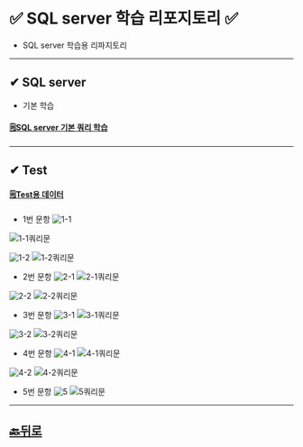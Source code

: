 # ✅ SQL server 학습 리포지토리 ✅
* SQL server 학습용 리파지토리
___ 

## ✔ SQL server 
* 기본 학습
#### [🗒SQL server 기본 쿼리 학습]()

___
## ✔ Test 
#### [🗒Test용 데이터](https://github.com/JaehyeonHeo/StudySqlServer/tree/main/Test%EC%9A%A9%20%EB%8D%B0%EC%9D%B4%ED%84%B0%EB%B2%A0%EC%9D%B4%EC%8A%A4_bookRentalShop)

* 1번 문항
![1-1](https://github.com/JaehyeonHeo/StudySqlServer/blob/main/1-1.png?raw=true)   

![1-1쿼리문](https://github.com/JaehyeonHeo/StudySqlServer/blob/main/1-1%EC%BF%BC%EB%A6%AC.png?raw=true)  

![1-2](https://github.com/JaehyeonHeo/StudySqlServer/blob/main/1-2.png?raw=true)
![1-2쿼리문](https://github.com/JaehyeonHeo/StudySqlServer/blob/main/1-2%EC%BF%BC%EB%A6%AC.png?raw=true)

* 2번 문항
![2-1](https://github.com/JaehyeonHeo/StudySqlServer/blob/main/2-1.png?raw=true)
![2-1쿼리문](https://github.com/JaehyeonHeo/StudySqlServer/blob/main/2-1%EC%BF%BC%EB%A6%AC.png?raw=true)

![2-2](https://github.com/JaehyeonHeo/StudySqlServer/blob/main/2-2.png?raw=true)
![2-2쿼리문](https://github.com/JaehyeonHeo/StudySqlServer/blob/main/2-2%EC%BF%BC%EB%A6%AC.png?raw=true)

* 3번 문항
![3-1](https://github.com/JaehyeonHeo/StudySqlServer/blob/main/3-1.png?raw=true)
![3-1쿼리문](https://github.com/JaehyeonHeo/StudySqlServer/blob/main/3-1%EC%BF%BC%EB%A6%AC.png?raw=true)

![3-2](https://github.com/JaehyeonHeo/StudySqlServer/blob/main/3-2.png?raw=true)
![3-2쿼리문](https://github.com/JaehyeonHeo/StudySqlServer/blob/main/3-2%EC%BF%BC%EB%A6%AC.png?raw=true)

* 4번 문항
![4-1](https://github.com/JaehyeonHeo/StudySqlServer/blob/main/4-1.png?raw=true)
![4-1쿼리문](https://github.com/JaehyeonHeo/StudySqlServer/blob/main/4-1%EC%BF%BC%EB%A6%AC.png?raw=true)

![4-2](https://github.com/JaehyeonHeo/StudySqlServer/blob/main/4-2.png?raw=true)
![4-2쿼리문](https://github.com/JaehyeonHeo/StudySqlServer/blob/main/4-2%EC%BF%BC%EB%A6%AC.png?raw=true)

* 5번 문항
![5](https://github.com/JaehyeonHeo/StudySqlServer/blob/main/5.png?raw=true)
![5쿼리문](https://github.com/JaehyeonHeo/StudySqlServer/blob/main/5%EC%BF%BC%EB%A6%AC.png?raw=true)

________

## [🔙뒤로](https://github.com/JaehyeonHeo?tab=repositories)
